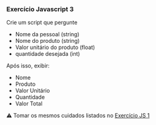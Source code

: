 ### Exercício Javascript 3

Crie um script que pergunte 
- Nome da pessoal (string)
- Nome do produto (string)
- Valor unitário do produto (float)
- quantidade desejada (int)

Após isso, exibir:
- Nome
- Produto
- Valor Unitário 
- Quantidade
- Valor Total

:warning: Tomar os mesmos cuidados listados no [Exercício JS 1](https://github.com/Senac2015LP2/exercicio_js_1)
